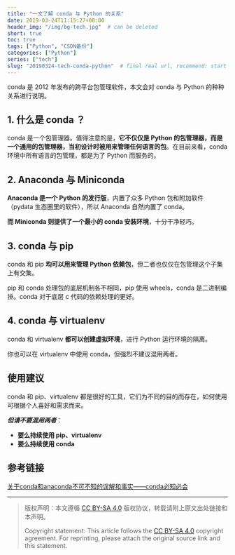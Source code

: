 ```yaml
---
title: "一文了解 conda 与 Python 的关系"
date: 2019-03-24T11:15:27+08:00
header_img: "/img/bg-tech.jpg"  # can be deleted
short: true
toc: true
tags: ["Python", "CSDN备份"]
categories: ["Python"]
series: ["tech"]
slug: "20190324-tech-conda-python"  # final real url, recommend: start by date, follow lower case words with hyphen splitter. E.g., `20230316-text-title`
---
```


conda 是 2012 年发布的跨平台包管理软件，本文会对 conda 与 Python 的种种关系进行说明。

## 1. 什么是 conda ？

conda 是一个包管理器。值得注意的是，**它不仅仅是 Python 的包管理器，而是一个通用的包管理器，当初设计时被用来管理任何语言的包**。在目前来看，conda 环境中所有语言的包管理，都是为了 Python 而服务的。

## 2. Anaconda 与 Miniconda

**Anaconda 是一个 Python 的发行版**，内置了众多 Python 包和附加软件（pydata 生态圈里的软件），所以 Anaconda 自然内置了 conda。

**而 Miniconda 则提供了一个最小的 conda 安装环境**，十分干净轻巧。

## 3. conda 与 pip

conda 和 pip **均可以用来管理 Python 依赖包**，但二者也仅仅在包管理这个子集上有交集。

pip 和 conda 处理包的底层机制各不相同，pip 使用 wheels，conda 是二进制编排。conda 对于底层 c 代码的依赖处理的更好。

## 4. conda 与 virtualenv

conda 和 virtualenv **都可以创建虚拟环境**，进行 Python 运行环境的隔离。

你也可以在 virtualenv 中使用 conda，但强烈不建议混用两者。

## 使用建议

conda 和 pip、virtualenv 都是很好的工具，它们为不同的目的而存在，如何使用可根据个人喜好和需求而来。

***但请不要混用两者***：
* **要么持续使用 pip、virtualenv**
* **要么持续使用 conda**

## 参考链接

[关于conda和anaconda不可不知的误解和事实——conda必知必会](http://nooverfit.com/wp/%E5%85%B3%E4%BA%8Econda%E5%92%8Canaconda%E4%B8%8D%E5%8F%AF%E4%B8%8D%E7%9F%A5%E7%9A%84%E4%BA%8B%E5%AE%9E%E5%92%8C%E8%AF%AF%E8%A7%A3-conda%E5%BF%85%E7%9F%A5%E5%BF%85%E4%BC%9A/)

---

> 版权声明：本文遵循 [CC BY-SA 4.0](https://creativecommons.org/licenses/by-sa/4.0/deed.zh) 版权协议，转载请附上原文出处链接和本声明。
>
> Copyright statement: This article follows the [CC BY-SA 4.0](https://creativecommons.org/licenses/by-sa/4.0/deed.en) copyright agreement. For reprinting, please attach the original source link and this statement.
